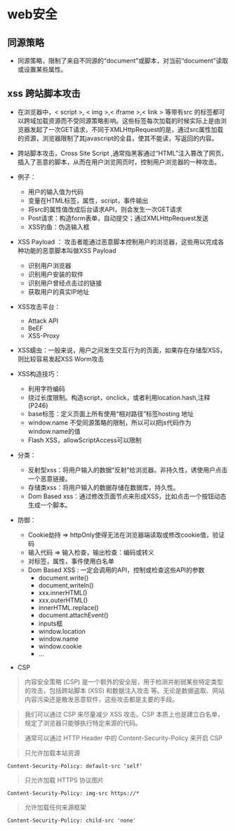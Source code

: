 # web安全

## 同源策略
- 同源策略，限制了来自不同源的“document”或脚本，对当前“document”读取或设置某些属性。
## xss 跨站脚本攻击
- 在浏览器中，< script >, < img >,< iframe >,< link > 等带有src 的标签都可以跨域加载资源而不受同源策略影响。这些标签每次加载的时候实际上是由浏览器发起了一次GET请求，不同于XMLHttpRequest的是，通过src属性加载的资源，浏览器限制了其javascript的全县，使其不能读，写返回的内容。
- 跨站脚本攻击，Cross Site Script ,通常指黑客通过“HTML”注入篡改了网页，插入了恶意的脚本，从而在用户浏览网页时，控制用户浏览器的一种攻击。
- 例子：
    - 用户的输入值为代码
    - 变量在HTML标签，属性，script，事件输出
    - 将src的属性值改成后台请求API，则会发生一次GET请求
    - Post请求：构造form表单，自动提交；通过XMLHttpRequest发送
    - XSS钓鱼：伪造输入框

- XSS Payload ： 攻击者能通过恶意脚本控制用户的浏览器，这些用以完成各种功能的恶意脚本叫做XSS Payload
    - 识别用户浏览器
    - 识别用户安装的软件
    - 识别用户曾经点击过的链接
    - 获取用户的真实IP地址
- XSS攻击平台： 
    - Attack API
    - BeEF
    - XSS-Proxy
- XSS蠕虫：一般来说，用户之间发生交互行为的页面，如果存在存储型XSS，则比较容易发起XSS Worm攻击
- XSS构造技巧：
    - 利用字符编码
    - 绕过长度限制。构造script，onclick，或者利用location.hash,注释   (P246)
    - base标签：定义页面上所有使用“相对路径”标签hosting 地址
    - window.name 不受同源策略的限制，所以可以把js代码作为window.name的值
    - Flash XSS，allowScriptAccess可以限制
- 分类：
    - 反射型xss：将用户输入的数据“反射”给浏览器。非持久性，诱使用户点击一个恶意链接。
    - 存储类xss：将用户输入的数据存储在数据库，持久性。
    - Dom Based xss：通过修改页面节点来形成XSS，比如点击一个按钮动态生成一个脚本。

- 防御：
    - Cookie劫持 => httpOnly使得无法在浏览器端读取或修改cookie值，验证码
    - 输入代码 => 输入检查，输出检查：编码或转义
    - 对标签，属性，事件使用白名单
    - Dom Based XSS : 一定会调用的API，控制或检查这些API的参数
        - document.write()
        - document,writeln()
        - xxx.innerHTML()
        - xxx.outerHTML()
        - innerHTML.replace()
        - document.attachEvent()
        - inputs框
        - window.location
        - window.name
        - window.cookie 
        - ...
- CSP
>  内容安全策略 (CSP) 是一个额外的安全层，用于检测并削弱某些特定类型的攻击，包括跨站脚本 (XSS) 和数据注入攻击     等。无论是数据盗取、网站内容污染还是散发恶意软件，这些攻击都是主要的手段。

>    我们可以通过 CSP 来尽量减少 XSS 攻击。CSP 本质上也是建立白名单，规定了浏览器只能够执行特定来源的代码。

>    通常可以通过 HTTP Header 中的      Content-Security-Policy 来开启 CSP

>    只允许加载本站资源

    Content-Security-Policy: default-src ‘self’ 
>    只允许加载 HTTPS 协议图片

    Content-Security-Policy: img-src https://*

>   允许加载任何来源框架

    Content-Security-Policy: child-src 'none'
    
